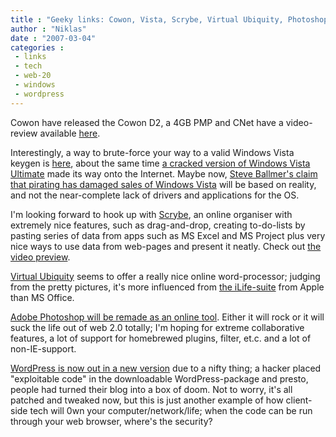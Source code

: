 ```yaml
---
title : "Geeky links: Cowon, Vista, Scrybe, Virtual Ubiquity, Photoshop online, WordPress 0wned"
author : "Niklas"
date : "2007-03-04"
categories : 
 - links
 - tech
 - web-20
 - windows
 - wordpress
---
```


Cowon have released the Cowon D2, a 4GB PMP and CNet have a video-review available [here](http://reviews.cnet.com/Cowon_D2_4GB_black/4505-6490_7-32309446.html).

Interestingly, a way to brute-force your way to a valid Windows Vista keygen is [here](http://keznews.com/2431_Vista_Brute_Force_Keygen), about the same time [a cracked version of Windows Vista Ultimate](http://nforce.nl/index.php?switchto=nfos&menu=quicknav&item=viewnfo&id=111851) made its way onto the Internet. Maybe now, [Steve Ballmer's claim that pirating has damaged sales of Windows Vista](http://www.theinquirer.net/default.aspx?article=37721) will be based on reality, and not the near-complete lack of drivers and applications for the OS.

I'm looking forward to hook up with [Scrybe](http://iscrybe.com), an online organiser with extremely nice features, such as drag-and-drop, creating to-do-lists by pasting series of data from apps such as MS Excel and MS Project plus very nice ways to use data from web-pages and present it neatly. Check out [the video preview](http://www.youtube.com/watch?v=1u3ekzwnYxw).

[Virtual Ubiquity](http://www.virtub.com) seems to offer a really nice online word-processor; judging from the pretty pictures, it's more influenced from [the iLife-suite](http://www.apple.com/ilife) from Apple than MS Office.

[Adobe Photoshop will be remade as an online tool](http://news.com.com/2100-7345_3-6163015.html). Either it will rock or it will suck the life out of web 2.0 totally; I'm hoping for extreme collaborative features, a lot of support for homebrewed plugins, filter, et.c. and a lot of non-IE-support.

[WordPress is now out in a new version](http://wordpress.org/development/2007/03/upgrade-212) due to a nifty thing; a hacker placed "exploitable code" in the downloadable WordPress-package and presto, people had turned their blog into a box of doom. Not to worry, it's all patched and tweaked now, but this is just another example of how client-side tech will 0wn your computer/network/life; when the code can be run through your web browser, where's the security?

